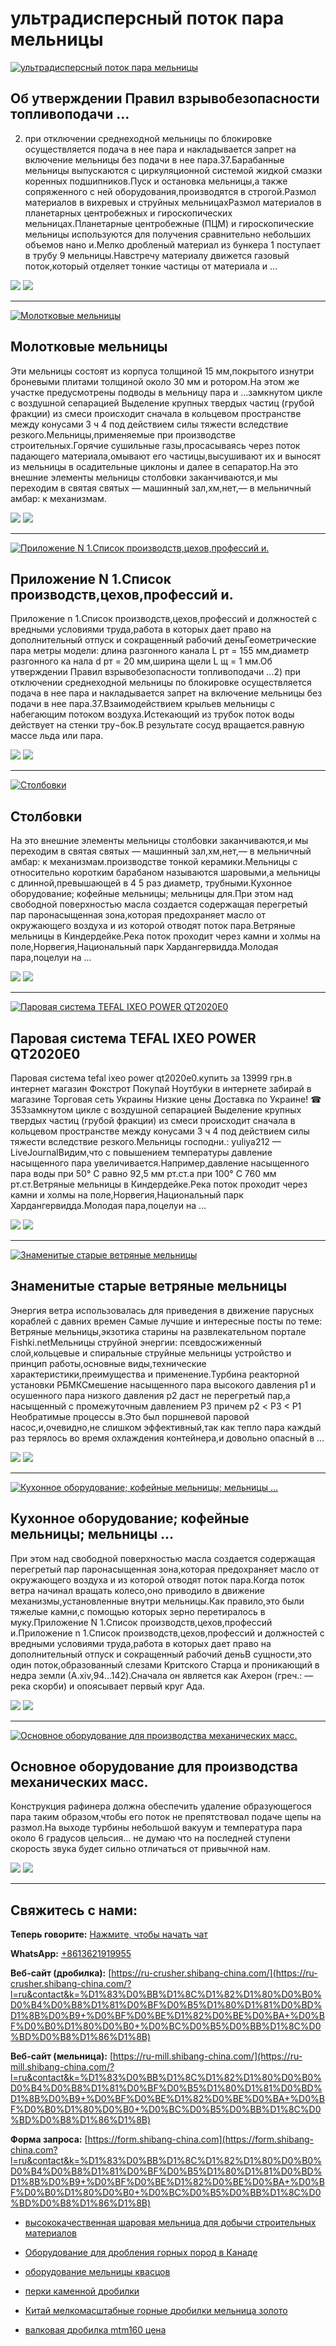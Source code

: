 # ультрадисперсный поток пара мельницы

<a href="https://swt.shibang-china.com/?l=ru&img&k=%D1%83%D0%BB%D1%8C%D1%82%D1%80%D0%B0%D0%B4%D0%B8%D1%81%D0%BF%D0%B5%D1%80%D1%81%D0%BD%D1%8B%D0%B9+%D0%BF%D0%BE%D1%82%D0%BE%D0%BA+%D0%BF%D0%B0%D1%80%D0%B0+%D0%BC%D0%B5%D0%BB%D1%8C%D0%BD%D0%B8%D1%86%D1%8B" target="_blank">![ультрадисперсный поток пара мельницы](http://static.shibang-china.com/all-800x300/781.jpg)</a>

## Об утверждении Правил взрывобезопасности топливоподачи …
2) при отключении среднеходной мельницы по блокировке осуществляется подача в нее пара и накладывается запрет на включение мельницы без подачи в нее пара.37.Барабанные мельницы выпускаются с циркуляционной системой жидкой смазки коренных подшипников.Пуск и остановка мельницы,а также сопряженного с ней оборудования,производятся в строгой.Размол материалов в вихревых и струйных мельницахРазмол материалов в планетарных центробежных и гироскопических мельницах.Планетарные центробежные (ПЦМ) и гироскопические мельницы используются для получения сравнительно небольших объемов нано и.Мелко дробленый материал из бункера 1 поступает в трубу 9 мельницы.Навстречу материалу движется газовый поток,который отделяет тонкие частицы от материала и …


<a href="https://whatsapp.shibangsoft.com/WhatsApp.php" target="_blank" title="WhatsApp">![](http://static.shibang-china.com/icon/whatsapp.png)</a> <a href="https://swt.shibang-china.com/?l=ru&icon&k=%D1%83%D0%BB%D1%8C%D1%82%D1%80%D0%B0%D0%B4%D0%B8%D1%81%D0%BF%D0%B5%D1%80%D1%81%D0%BD%D1%8B%D0%B9+%D0%BF%D0%BE%D1%82%D0%BE%D0%BA+%D0%BF%D0%B0%D1%80%D0%B0+%D0%BC%D0%B5%D0%BB%D1%8C%D0%BD%D0%B8%D1%86%D1%8B" target="_blank">![](http://static.shibang-china.com/icon/chat-ru.png)</a>

---

<a href="https://swt.shibang-china.com/?l=ru&img&k=%D1%83%D0%BB%D1%8C%D1%82%D1%80%D0%B0%D0%B4%D0%B8%D1%81%D0%BF%D0%B5%D1%80%D1%81%D0%BD%D1%8B%D0%B9+%D0%BF%D0%BE%D1%82%D0%BE%D0%BA+%D0%BF%D0%B0%D1%80%D0%B0+%D0%BC%D0%B5%D0%BB%D1%8C%D0%BD%D0%B8%D1%86%D1%8B" target="_blank">![Молотковые мельницы](http://static.shibang-china.com/all-800x300/504.jpg)</a>

## Молотковые мельницы
Эти мельницы состоят из корпуса толщиной 15 мм,покрытого изнутри броневыми плитами толщиной около 30 мм и ротором.На этом же участке предусмотрены подводы в мельницу пара и …замкнутом цикле с воздушной сепарацией Выделение крупных твердых частиц (грубой фракции) из смеси происходит сначала в кольцевом пространстве между конусами 3 ч 4 под действием силы тяжести вследствие резкого.Мельницы,применяемые при производстве строительных.Горячие сушильные газы,просасываясь через поток падающего материала,омывают его частицы,высушивают их и выносят из мельницы в осадительные циклоны и далее в сепаратор.На это внешние элементы мельницы столбовки заканчиваются,и мы переходим в святая святых — машинный зал,хм,нет,— в мельничный амбар: к механизмам.


<a href="https://whatsapp.shibangsoft.com/WhatsApp.php" target="_blank" title="WhatsApp">![](http://static.shibang-china.com/icon/whatsapp.png)</a> <a href="https://swt.shibang-china.com/?l=ru&icon&k=%D1%83%D0%BB%D1%8C%D1%82%D1%80%D0%B0%D0%B4%D0%B8%D1%81%D0%BF%D0%B5%D1%80%D1%81%D0%BD%D1%8B%D0%B9+%D0%BF%D0%BE%D1%82%D0%BE%D0%BA+%D0%BF%D0%B0%D1%80%D0%B0+%D0%BC%D0%B5%D0%BB%D1%8C%D0%BD%D0%B8%D1%86%D1%8B" target="_blank">![](http://static.shibang-china.com/icon/chat-ru.png)</a>

---

<a href="https://swt.shibang-china.com/?l=ru&img&k=%D1%83%D0%BB%D1%8C%D1%82%D1%80%D0%B0%D0%B4%D0%B8%D1%81%D0%BF%D0%B5%D1%80%D1%81%D0%BD%D1%8B%D0%B9+%D0%BF%D0%BE%D1%82%D0%BE%D0%BA+%D0%BF%D0%B0%D1%80%D0%B0+%D0%BC%D0%B5%D0%BB%D1%8C%D0%BD%D0%B8%D1%86%D1%8B" target="_blank">![Приложение N 1.Список производств,цехов,профессий и.](http://static.shibang-china.com/all-800x300/494.jpg)</a>

## Приложение N 1.Список производств,цехов,профессий и.
Приложение n 1.Список производств,цехов,профессий и должностей с вредными условиями труда,работа в которых дает право на дополнительный отпуск и сокращенный рабочий деньГеометрические пара метры модели: длина разгонного канала L рт = 155 мм,диаметр разгонного ка нала d рт = 20 мм,ширина щели L щ = 1 мм.Об утверждении Правил взрывобезопасности топливоподачи …2) при отключении среднеходной мельницы по блокировке осуществляется подача в нее пара и накладывается запрет на включение мельницы без подачи в нее пара.37.Взаимодействием крыльев мельницы с набегающим потоком воздуха.Истекающий из трубок поток воды действует на стенки тру&#172;бок.В результате сосуд вращается.равную массе льда или пара.


<a href="https://whatsapp.shibangsoft.com/WhatsApp.php" target="_blank" title="WhatsApp">![](http://static.shibang-china.com/icon/whatsapp.png)</a> <a href="https://swt.shibang-china.com/?l=ru&icon&k=%D1%83%D0%BB%D1%8C%D1%82%D1%80%D0%B0%D0%B4%D0%B8%D1%81%D0%BF%D0%B5%D1%80%D1%81%D0%BD%D1%8B%D0%B9+%D0%BF%D0%BE%D1%82%D0%BE%D0%BA+%D0%BF%D0%B0%D1%80%D0%B0+%D0%BC%D0%B5%D0%BB%D1%8C%D0%BD%D0%B8%D1%86%D1%8B" target="_blank">![](http://static.shibang-china.com/icon/chat-ru.png)</a>

---

<a href="https://swt.shibang-china.com/?l=ru&img&k=%D1%83%D0%BB%D1%8C%D1%82%D1%80%D0%B0%D0%B4%D0%B8%D1%81%D0%BF%D0%B5%D1%80%D1%81%D0%BD%D1%8B%D0%B9+%D0%BF%D0%BE%D1%82%D0%BE%D0%BA+%D0%BF%D0%B0%D1%80%D0%B0+%D0%BC%D0%B5%D0%BB%D1%8C%D0%BD%D0%B8%D1%86%D1%8B" target="_blank">![Столбовки](http://static.shibang-china.com/all-800x300/92.jpg)</a>

## Столбовки
На это внешние элементы мельницы столбовки заканчиваются,и мы переходим в святая святых — машинный зал,хм,нет,— в мельничный амбар: к механизмам.производстве тонкой керамики.Мельницы с относительно коротким барабаном называются шаровыми,а мельницы с длинной,превышающей в 4 5 раз диаметр, трубными.Кухонное оборудование; кофейные мельницы; мельницы для.При этом над свободной поверхностью масла создается содержащая перегретый пар паронасыщенная зона,которая предохраняет масло от окружающего воздуха и из которой отводят поток пара.Ветряные мельницы в Киндердейке.Река поток проходит через камни и холмы на поле,Норвегия,Национальный парк Хардангервидда.Молодая пара,поцелуи на …


<a href="https://whatsapp.shibangsoft.com/WhatsApp.php" target="_blank" title="WhatsApp">![](http://static.shibang-china.com/icon/whatsapp.png)</a> <a href="https://swt.shibang-china.com/?l=ru&icon&k=%D1%83%D0%BB%D1%8C%D1%82%D1%80%D0%B0%D0%B4%D0%B8%D1%81%D0%BF%D0%B5%D1%80%D1%81%D0%BD%D1%8B%D0%B9+%D0%BF%D0%BE%D1%82%D0%BE%D0%BA+%D0%BF%D0%B0%D1%80%D0%B0+%D0%BC%D0%B5%D0%BB%D1%8C%D0%BD%D0%B8%D1%86%D1%8B" target="_blank">![](http://static.shibang-china.com/icon/chat-ru.png)</a>

---

<a href="https://swt.shibang-china.com/?l=ru&img&k=%D1%83%D0%BB%D1%8C%D1%82%D1%80%D0%B0%D0%B4%D0%B8%D1%81%D0%BF%D0%B5%D1%80%D1%81%D0%BD%D1%8B%D0%B9+%D0%BF%D0%BE%D1%82%D0%BE%D0%BA+%D0%BF%D0%B0%D1%80%D0%B0+%D0%BC%D0%B5%D0%BB%D1%8C%D0%BD%D0%B8%D1%86%D1%8B" target="_blank">![Паровая система TEFAL IXEO POWER QT2020E0](http://static.shibang-china.com/all-800x300/1414.jpg)</a>

## Паровая система TEFAL IXEO POWER QT2020E0
Паровая система tefal ixeo power qt2020e0.купить за 13999 грн.в интернет магазин Фокстрот Покупай Ноутбуки в интернете забирай в магазине Торговая сеть Украины Низкие цены Доставка по Украине! ☎ 353замкнутом цикле с воздушной сепарацией Выделение крупных твердых частиц (грубой фракции) из смеси происходит сначала в кольцевом пространстве между конусами 3 ч 4 под действием силы тяжести вследствие резкого.Мельницы господни.: yuliya212 — LiveJournalВидим,что с повышением температуры давление насыщенного пара увеличивается.Например,давление насыщенного пара воды при 50&#176; С равно 92,5 мм рт.ст.а при 100&#176; С 760 мм рт.ст.Ветряные мельницы в Киндердейке.Река поток проходит через камни и холмы на поле,Норвегия,Национальный парк Хардангервидда.Молодая пара,поцелуи на …


<a href="https://whatsapp.shibangsoft.com/WhatsApp.php" target="_blank" title="WhatsApp">![](http://static.shibang-china.com/icon/whatsapp.png)</a> <a href="https://swt.shibang-china.com/?l=ru&icon&k=%D1%83%D0%BB%D1%8C%D1%82%D1%80%D0%B0%D0%B4%D0%B8%D1%81%D0%BF%D0%B5%D1%80%D1%81%D0%BD%D1%8B%D0%B9+%D0%BF%D0%BE%D1%82%D0%BE%D0%BA+%D0%BF%D0%B0%D1%80%D0%B0+%D0%BC%D0%B5%D0%BB%D1%8C%D0%BD%D0%B8%D1%86%D1%8B" target="_blank">![](http://static.shibang-china.com/icon/chat-ru.png)</a>

---

<a href="https://swt.shibang-china.com/?l=ru&img&k=%D1%83%D0%BB%D1%8C%D1%82%D1%80%D0%B0%D0%B4%D0%B8%D1%81%D0%BF%D0%B5%D1%80%D1%81%D0%BD%D1%8B%D0%B9+%D0%BF%D0%BE%D1%82%D0%BE%D0%BA+%D0%BF%D0%B0%D1%80%D0%B0+%D0%BC%D0%B5%D0%BB%D1%8C%D0%BD%D0%B8%D1%86%D1%8B" target="_blank">![Знаменитые старые ветряные мельницы](http://static.shibang-china.com/all-800x300/73.jpg)</a>

## Знаменитые старые ветряные мельницы
Энергия ветра использовалась для приведения в движение парусных кораблей с давних времен Самые лучшие и интересные посты по теме: Ветряные мельницы,экзотика старины на развлекательном портале Fishki.netМельницы струйной энергии: псевдосжиженный слой,кольцевые и спиральные струйные мельницы устройство и принцип работы,основные виды,технические характеристики,преимущества и применение.Турбина реакторной установки РБМКСмешение насыщенного пара высокого давления p1 и осушенного пара низкого давления p2 даст не перегретый пар,а насыщенный с промежуточным давлением Р3 причем p2 &lt; Р3 &lt; Р1 Необратимые процессы в.Это был поршневой паровой насос,и,очевидно,не слишком эффективный,так как тепло пара каждый раз терялось во время охлаждения контейнера,и довольно опасный в …


<a href="https://whatsapp.shibangsoft.com/WhatsApp.php" target="_blank" title="WhatsApp">![](http://static.shibang-china.com/icon/whatsapp.png)</a> <a href="https://swt.shibang-china.com/?l=ru&icon&k=%D1%83%D0%BB%D1%8C%D1%82%D1%80%D0%B0%D0%B4%D0%B8%D1%81%D0%BF%D0%B5%D1%80%D1%81%D0%BD%D1%8B%D0%B9+%D0%BF%D0%BE%D1%82%D0%BE%D0%BA+%D0%BF%D0%B0%D1%80%D0%B0+%D0%BC%D0%B5%D0%BB%D1%8C%D0%BD%D0%B8%D1%86%D1%8B" target="_blank">![](http://static.shibang-china.com/icon/chat-ru.png)</a>

---

<a href="https://swt.shibang-china.com/?l=ru&img&k=%D1%83%D0%BB%D1%8C%D1%82%D1%80%D0%B0%D0%B4%D0%B8%D1%81%D0%BF%D0%B5%D1%80%D1%81%D0%BD%D1%8B%D0%B9+%D0%BF%D0%BE%D1%82%D0%BE%D0%BA+%D0%BF%D0%B0%D1%80%D0%B0+%D0%BC%D0%B5%D0%BB%D1%8C%D0%BD%D0%B8%D1%86%D1%8B" target="_blank">![Кухонное оборудование; кофейные мельницы; мельницы …](http://static.shibang-china.com/all-800x300/721.jpg)</a>

## Кухонное оборудование; кофейные мельницы; мельницы …
При этом над свободной поверхностью масла создается содержащая перегретый пар паронасыщенная зона,которая предохраняет масло от окружающего воздуха и из которой отводят поток пара.Когда поток ветра начинал вращать колесо,оно приводило в движение механизмы,установленные внутри мельницы.Как правило,это были тяжелые камни,с помощью которых зерно перетиралось в муку.Приложение N 1.Список производств,цехов,профессий и.Приложение n 1.Список производств,цехов,профессий и должностей с вредными условиями труда,работа в которых дает право на дополнительный отпуск и сокращенный рабочий деньВ сущности,это один поток,образованный слезами Критского Старца и проникающий в недра земли (А.xiv,94…142).Сначала он является как Ахерон (греч.: — река скорби) и опоясывает первый круг Ада.


<a href="https://whatsapp.shibangsoft.com/WhatsApp.php" target="_blank" title="WhatsApp">![](http://static.shibang-china.com/icon/whatsapp.png)</a> <a href="https://swt.shibang-china.com/?l=ru&icon&k=%D1%83%D0%BB%D1%8C%D1%82%D1%80%D0%B0%D0%B4%D0%B8%D1%81%D0%BF%D0%B5%D1%80%D1%81%D0%BD%D1%8B%D0%B9+%D0%BF%D0%BE%D1%82%D0%BE%D0%BA+%D0%BF%D0%B0%D1%80%D0%B0+%D0%BC%D0%B5%D0%BB%D1%8C%D0%BD%D0%B8%D1%86%D1%8B" target="_blank">![](http://static.shibang-china.com/icon/chat-ru.png)</a>

---

<a href="https://swt.shibang-china.com/?l=ru&img&k=%D1%83%D0%BB%D1%8C%D1%82%D1%80%D0%B0%D0%B4%D0%B8%D1%81%D0%BF%D0%B5%D1%80%D1%81%D0%BD%D1%8B%D0%B9+%D0%BF%D0%BE%D1%82%D0%BE%D0%BA+%D0%BF%D0%B0%D1%80%D0%B0+%D0%BC%D0%B5%D0%BB%D1%8C%D0%BD%D0%B8%D1%86%D1%8B" target="_blank">![Основное оборудование для производства механических масс.](http://static.shibang-china.com/all-800x300/1175.jpg)</a>

## Основное оборудование для производства механических масс.
Конструкция рафинера должна обеспечить удаление образующегося пара таким образом,чтобы его поток не препятствовал подаче щепы на размол.На выходе турбины небольшой вакуум и температура пара около 6 градусов цельсия… не думаю что на последней ступени скорость звука будет сильно отличаться от привычной нам.

<a href="https://whatsapp.shibangsoft.com/WhatsApp.php" target="_blank" title="WhatsApp">![](http://static.shibang-china.com/icon/whatsapp.png)</a> <a href="https://swt.shibang-china.com/?l=ru&icon&k=%D1%83%D0%BB%D1%8C%D1%82%D1%80%D0%B0%D0%B4%D0%B8%D1%81%D0%BF%D0%B5%D1%80%D1%81%D0%BD%D1%8B%D0%B9+%D0%BF%D0%BE%D1%82%D0%BE%D0%BA+%D0%BF%D0%B0%D1%80%D0%B0+%D0%BC%D0%B5%D0%BB%D1%8C%D0%BD%D0%B8%D1%86%D1%8B" target="_blank">![](http://static.shibang-china.com/icon/chat-ru.png)</a>

---
## Свяжитесь с нами:

**Теперь говорите:** [Нажмите, чтобы начать чат](https://swt.shibang-china.com?l=ru&contact&k=%D1%83%D0%BB%D1%8C%D1%82%D1%80%D0%B0%D0%B4%D0%B8%D1%81%D0%BF%D0%B5%D1%80%D1%81%D0%BD%D1%8B%D0%B9+%D0%BF%D0%BE%D1%82%D0%BE%D0%BA+%D0%BF%D0%B0%D1%80%D0%B0+%D0%BC%D0%B5%D0%BB%D1%8C%D0%BD%D0%B8%D1%86%D1%8B)

**WhatsApp:**  [+8613621919955](https://whatsapp.shibangsoft.com/WhatsApp.php)

**Веб-сайт (дробилка):** [https://ru-crusher.shibang-china.com/](https://ru-crusher.shibang-china.com/?l=ru&contact&k=%D1%83%D0%BB%D1%8C%D1%82%D1%80%D0%B0%D0%B4%D0%B8%D1%81%D0%BF%D0%B5%D1%80%D1%81%D0%BD%D1%8B%D0%B9+%D0%BF%D0%BE%D1%82%D0%BE%D0%BA+%D0%BF%D0%B0%D1%80%D0%B0+%D0%BC%D0%B5%D0%BB%D1%8C%D0%BD%D0%B8%D1%86%D1%8B)

**Веб-сайт (мельница):** [https://ru-mill.shibang-china.com/](https://ru-mill.shibang-china.com/?l=ru&contact&k=%D1%83%D0%BB%D1%8C%D1%82%D1%80%D0%B0%D0%B4%D0%B8%D1%81%D0%BF%D0%B5%D1%80%D1%81%D0%BD%D1%8B%D0%B9+%D0%BF%D0%BE%D1%82%D0%BE%D0%BA+%D0%BF%D0%B0%D1%80%D0%B0+%D0%BC%D0%B5%D0%BB%D1%8C%D0%BD%D0%B8%D1%86%D1%8B)

**Форма запроса:** [https://form.shibang-china.com](https://form.shibang-china.com?l=ru&contact&k=%D1%83%D0%BB%D1%8C%D1%82%D1%80%D0%B0%D0%B4%D0%B8%D1%81%D0%BF%D0%B5%D1%80%D1%81%D0%BD%D1%8B%D0%B9+%D0%BF%D0%BE%D1%82%D0%BE%D0%BA+%D0%BF%D0%B0%D1%80%D0%B0+%D0%BC%D0%B5%D0%BB%D1%8C%D0%BD%D0%B8%D1%86%D1%8B)

* [высококачественная шаровая мельница для добычи строительных материалов](../134/%D0%B2%D1%8B%D1%81%D0%BE%D0%BA%D0%BE%D0%BA%D0%B0%D1%87%D0%B5%D1%81%D1%82%D0%B2%D0%B5%D0%BD%D0%BD%D0%B0%D1%8F%20%D1%88%D0%B0%D1%80%D0%BE%D0%B2%D0%B0%D1%8F%20%D0%BC%D0%B5%D0%BB%D1%8C%D0%BD%D0%B8%D1%86%D0%B0%20%D0%B4%D0%BB%D1%8F%20%D0%B4%D0%BE%D0%B1%D1%8B%D1%87%D0%B8%20%D1%81%D1%82%D1%80%D0%BE%D0%B8%D1%82%D0%B5%D0%BB%D1%8C%D0%BD%D1%8B%D1%85%20%D0%BC%D0%B0%D1%82%D0%B5%D1%80%D0%B8%D0%B0%D0%BB%D0%BE%D0%B2.md)

* [Оборудование для дробления горных пород в Канаде](../131/%D0%9E%D0%B1%D0%BE%D1%80%D1%83%D0%B4%D0%BE%D0%B2%D0%B0%D0%BD%D0%B8%D0%B5%20%D0%B4%D0%BB%D1%8F%20%D0%B4%D1%80%D0%BE%D0%B1%D0%BB%D0%B5%D0%BD%D0%B8%D1%8F%20%D0%B3%D0%BE%D1%80%D0%BD%D1%8B%D1%85%20%D0%BF%D0%BE%D1%80%D0%BE%D0%B4%20%D0%B2%20%D0%9A%D0%B0%D0%BD%D0%B0%D0%B4%D0%B5.md)

* [оборудование мельницы квасцов](../134/%D0%BE%D0%B1%D0%BE%D1%80%D1%83%D0%B4%D0%BE%D0%B2%D0%B0%D0%BD%D0%B8%D0%B5%20%D0%BC%D0%B5%D0%BB%D1%8C%D0%BD%D0%B8%D1%86%D1%8B%20%D0%BA%D0%B2%D0%B0%D1%81%D1%86%D0%BE%D0%B2.md)

* [перки каменной дробилки](../135/%D0%BF%D0%B5%D1%80%D0%BA%D0%B8%20%D0%BA%D0%B0%D0%BC%D0%B5%D0%BD%D0%BD%D0%BE%D0%B9%20%D0%B4%D1%80%D0%BE%D0%B1%D0%B8%D0%BB%D0%BA%D0%B8.md)

* [Китай мелкомасштабные горные дробилки мельница золото](../131/%D0%9A%D0%B8%D1%82%D0%B0%D0%B9%20%D0%BC%D0%B5%D0%BB%D0%BA%D0%BE%D0%BC%D0%B0%D1%81%D1%88%D1%82%D0%B0%D0%B1%D0%BD%D1%8B%D0%B5%20%D0%B3%D0%BE%D1%80%D0%BD%D1%8B%D0%B5%20%D0%B4%D1%80%D0%BE%D0%B1%D0%B8%D0%BB%D0%BA%D0%B8%20%D0%BC%D0%B5%D0%BB%D1%8C%D0%BD%D0%B8%D1%86%D0%B0%20%D0%B7%D0%BE%D0%BB%D0%BE%D1%82%D0%BE.md)

* [валковая дробилка mtm160 цена](../134/%D0%B2%D0%B0%D0%BB%D0%BA%D0%BE%D0%B2%D0%B0%D1%8F%20%D0%B4%D1%80%D0%BE%D0%B1%D0%B8%D0%BB%D0%BA%D0%B0%20mtm160%20%D1%86%D0%B5%D0%BD%D0%B0.md)